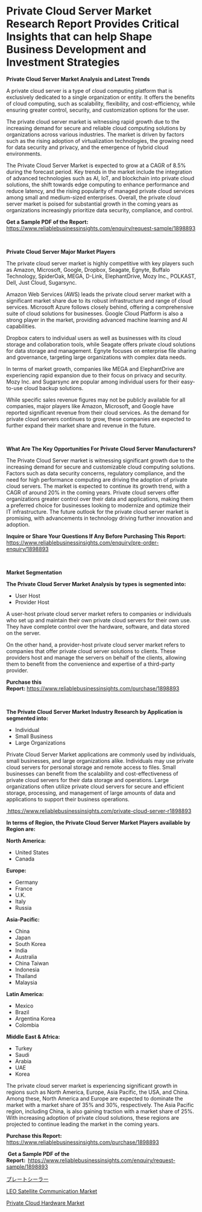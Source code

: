 <p><h1>Private Cloud Server Market Research Report Provides Critical Insights that can help Shape Business Development and Investment Strategies</h1></p><p><strong>Private Cloud Server Market Analysis and Latest Trends</strong></p>
<p><p>A private cloud server is a type of cloud computing platform that is exclusively dedicated to a single organization or entity. It offers the benefits of cloud computing, such as scalability, flexibility, and cost-efficiency, while ensuring greater control, security, and customization options for the user.</p><p>The private cloud server market is witnessing rapid growth due to the increasing demand for secure and reliable cloud computing solutions by organizations across various industries. The market is driven by factors such as the rising adoption of virtualization technologies, the growing need for data security and privacy, and the emergence of hybrid cloud environments.</p><p>The Private Cloud Server Market is expected to grow at a CAGR of 8.5% during the forecast period. Key trends in the market include the integration of advanced technologies such as AI, IoT, and blockchain into private cloud solutions, the shift towards edge computing to enhance performance and reduce latency, and the rising popularity of managed private cloud services among small and medium-sized enterprises. Overall, the private cloud server market is poised for substantial growth in the coming years as organizations increasingly prioritize data security, compliance, and control.</p></p>
<p><strong>Get a Sample PDF of the Report:&nbsp;</strong> <a href="https://www.reliablebusinessinsights.com/enquiry/request-sample/1898893">https://www.reliablebusinessinsights.com/enquiry/request-sample/1898893</a></p>
<p>&nbsp;</p>
<p><strong>Private Cloud Server Major Market Players</strong></p>
<p><p>The private cloud server market is highly competitive with key players such as Amazon, Microsoft, Google, Dropbox, Seagate, Egnyte, Buffalo Technology, SpiderOak, MEGA, D-Link, ElephantDrive, Mozy Inc., POLKAST, Dell, Just Cloud, Sugarsync.</p><p>Amazon Web Services (AWS) leads the private cloud server market with a significant market share due to its robust infrastructure and range of cloud services. Microsoft Azure follows closely behind, offering a comprehensive suite of cloud solutions for businesses. Google Cloud Platform is also a strong player in the market, providing advanced machine learning and AI capabilities.</p><p>Dropbox caters to individual users as well as businesses with its cloud storage and collaboration tools, while Seagate offers private cloud solutions for data storage and management. Egnyte focuses on enterprise file sharing and governance, targeting large organizations with complex data needs.</p><p>In terms of market growth, companies like MEGA and ElephantDrive are experiencing rapid expansion due to their focus on privacy and security. Mozy Inc. and Sugarsync are popular among individual users for their easy-to-use cloud backup solutions.</p><p>While specific sales revenue figures may not be publicly available for all companies, major players like Amazon, Microsoft, and Google have reported significant revenue from their cloud services. As the demand for private cloud servers continues to grow, these companies are expected to further expand their market share and revenue in the future.</p></p>
<p>&nbsp;</p>
<p><strong>What Are The Key Opportunities For Private Cloud Server Manufacturers?</strong></p>
<p><p>The Private Cloud Server market is witnessing significant growth due to the increasing demand for secure and customizable cloud computing solutions. Factors such as data security concerns, regulatory compliance, and the need for high performance computing are driving the adoption of private cloud servers. The market is expected to continue its growth trend, with a CAGR of around 20% in the coming years. Private cloud servers offer organizations greater control over their data and applications, making them a preferred choice for businesses looking to modernize and optimize their IT infrastructure. The future outlook for the private cloud server market is promising, with advancements in technology driving further innovation and adoption.</p></p>
<p><strong>Inquire or Share Your Questions If Any Before Purchasing This Report:</strong> <a href="https://www.reliablebusinessinsights.com/enquiry/pre-order-enquiry/1898893">https://www.reliablebusinessinsights.com/enquiry/pre-order-enquiry/1898893</a></p>
<p>&nbsp;</p>
<p><strong>Market Segmentation</strong></p>
<p><strong>The Private Cloud Server Market Analysis by types is segmented into:</strong></p>
<p><ul><li>User Host</li><li>Provider Host</li></ul></p>
<p><p>A user-host private cloud server market refers to companies or individuals who set up and maintain their own private cloud servers for their own use. They have complete control over the hardware, software, and data stored on the server. </p><p>On the other hand, a provider-host private cloud server market refers to companies that offer private cloud server solutions to clients. These providers host and manage the servers on behalf of the clients, allowing them to benefit from the convenience and expertise of a third-party provider.</p></p>
<p><strong>Purchase this Report:&nbsp;</strong><a href="https://www.reliablebusinessinsights.com/purchase/1898893">https://www.reliablebusinessinsights.com/purchase/1898893</a></p>
<p>&nbsp;</p>
<p><strong>The Private Cloud Server Market Industry Research by Application is segmented into:</strong></p>
<p><ul><li>Individual</li><li>Small Business</li><li>Large Organizations</li></ul></p>
<p><p>Private Cloud Server Market applications are commonly used by individuals, small businesses, and large organizations alike. Individuals may use private cloud servers for personal storage and remote access to files. Small businesses can benefit from the scalability and cost-effectiveness of private cloud servers for their data storage and operations. Large organizations often utilize private cloud servers for secure and efficient storage, processing, and management of large amounts of data and applications to support their business operations.</p></p>
<p><a href="https://www.reliablebusinessinsights.com/private-cloud-server-r1898893">&nbsp;https://www.reliablebusinessinsights.com/private-cloud-server-r1898893</a></p>
<p><strong>In terms of Region, the Private Cloud Server Market Players available by Region are:</strong></p>
<p>
    <p> <strong> North America: </strong>
        <ul>
            <li>United States</li>
            <li>Canada</li>
        </ul>
        </p> 
    <p> <strong> Europe: </strong>
        <ul>
            <li>Germany</li>
            <li>France</li>
            <li>U.K.</li>
            <li>Italy</li>
            <li>Russia</li>
        </ul>
        </p> 
    <p> <strong> Asia-Pacific: </strong>
        <ul>
            <li>China</li>
            <li>Japan</li>
            <li>South Korea</li>
            <li>India</li>
            <li>Australia</li>
            <li>China Taiwan</li>
            <li>Indonesia</li>
            <li>Thailand</li>
            <li>Malaysia</li>
        </ul>
        </p> 
    <p> <strong> Latin America: </strong>
        <ul>
            <li>Mexico</li>
            <li>Brazil</li>
            <li>Argentina Korea</li>
            <li>Colombia</li>
        </ul>
        </p> 
    <p> <strong> Middle East & Africa: </strong>
        <ul>
            <li>Turkey</li>
            <li>Saudi</li>
            <li>Arabia</li>
            <li>UAE</li>
            <li>Korea</li>
        </ul>
    </p>
    </p>
<p><p>The private cloud server market is experiencing significant growth in regions such as North America, Europe, Asia Pacific, the USA, and China. Among these, North America and Europe are expected to dominate the market with a market share of 35% and 30%, respectively. The Asia Pacific region, including China, is also gaining traction with a market share of 25%. With increasing adoption of private cloud solutions, these regions are projected to continue leading the market in the coming years.</p></p>
<p><strong>Purchase this Report: </strong><a href="https://www.reliablebusinessinsights.com/purchase/1898893">https://www.reliablebusinessinsights.com/purchase/1898893</a></p>
<p>&nbsp;<strong>Get a Sample PDF of the Report:&nbsp;&nbsp;</strong><a href="https://www.reliablebusinessinsights.com/enquiry/request-sample/1898893">https://www.reliablebusinessinsights.com/enquiry/request-sample/1898893</a></p>
<p><strong></strong></p>
<p><p><a href="https://github.com/BrionnaBoyle/Market-Research-Report-List-1/blob/main/6921354179551.md">プレートシーラー</a></p><p><a href="https://github.com/juancolorado15/Market-Research-Report-List-3/blob/main/leo-satellite-communication-market.md">LEO Satellite Communication Market</a></p><p><a href="https://github.com/dx0328/Market-Research-Report-List-3/blob/main/private-cloud-hardware-market.md">Private Cloud Hardware Market</a></p></p>